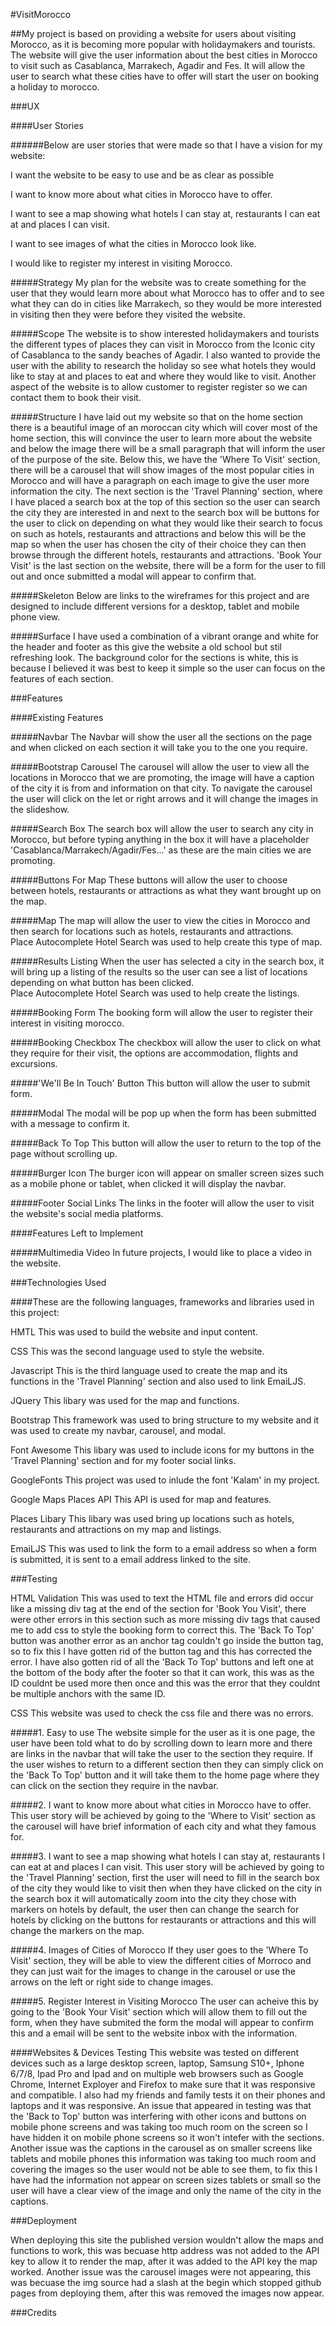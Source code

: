 #VisitMorocco

##My project is based on providing a website for users about visiting Morocco, as it is becoming more popular with holidaymakers and tourists. 
The website will give the user information about the best cities in Morocco to visit such as Casablanca, Marrakech, Agadir and Fes. 
It will allow the user to search what these cities have to offer will start the user on booking a holiday to morocco.

###UX

####User Stories

######Below are user stories that were made so that I have a vision for my website:

I want the website to be easy to use and be as clear as possible

I want to know more about what cities in Morocco have to offer. 

I want to see a map showing what hotels I can stay at, restaurants I can eat at and places I can visit. 

I want to see images of what the cities in Morocco look like.

I would like to register my interest in visiting Morocco.

#####Strategy
My plan for the website was to create something for the user that they would learn more about what Morocco has to offer and to see what they can do in cities like Marrakech,
so they would be more interested in visiting then they were before they visited the website.

#####Scope
The website is to show interested holidaymakers and tourists the different types of places they can visit in Morocco from the Iconic city of Casablanca to the sandy beaches of Agadir.
I also wanted to provide the user with the ability to research the holiday so see what hotels they would like to stay at and places to eat and where they would like to visit.
Another aspect of the website is to allow customer to register register so we can contact them to book their visit.

#####Structure
I have laid out my website so that on the home section there is a beautiful image of an moroccan city which will cover most of the home section, this will convince the user to learn more about the website and below the image there will be a small paragraph that will inform the user of the purpose of the site.
Below this, we have the 'Where To Visit' section, there will be a carousel that will show images of the most popular cities in Morocco and will have a paragraph on each image to give the user more information the city.
The next section is the 'Travel Planning' section, where I have placed a search box at the top of this section so the user can search the city they are interested in and next to the search box will be buttons for the user to click on depending on what they would like their search to focus on such as hotels, restaurants and attractions and below this will be the map so when the user has chosen the city of their choice they can then browse through the different hotels, restaurants and attractions.
'Book Your Visit' is the last section on the website, there will be a form for the user to fill out and once submitted a modal will appear to confirm that. 

#####Skeleton
Below are links to the wireframes for this project and are designed to include different versions for a desktop, tablet and mobile phone view.

#####Surface
I have used a combination of a vibrant orange and white for the header and footer as this give the website a old school but stil refreshing look.
The background color for the sections is white, this is because I believed it was best to keep it simple so the user can focus on the features of each section.

###Features

####Existing Features 

#####Navbar 
The Navbar will show the user all the sections on the page and when clicked on each section it will take you to the one you require.

#####Bootstrap Carousel
The carousel will allow the user to view all the locations in Morocco that we are promoting, the image will have a caption of the city it is from and information on that city.
To navigate the carousel the user will click on the let or right arrows and it will change the images in the slideshow.

#####Search Box
The search box will allow the user to search any city in Morocco, but before typing anything in the box it will have a placeholder 'Casablanca/Marrakech/Agadir/Fes...' as these are the main cities we are promoting.

#####Buttons For Map
These buttons will allow the user to choose between hotels, restaurants or attractions as what they want brought up on the map.

#####Map
The map will allow the user to view the cities in Morocco and then search for locations such as hotels, restaurants and attractions.  
Place Autocomplete Hotel Search was used to help create this type of map.

#####Results Listing
When the user has selected a city in the search box, it will bring up a listing of the results so the user can see a list of locations depending on what button has been clicked.  
Place Autocomplete Hotel Search was used to help create the listings.

#####Booking Form 
The booking form will allow the user to register their interest in visiting morocco.

#####Booking Checkbox
The checkbox will allow the user to click on what they require for their visit, the options are accommodation, flights and excursions.

#####'We'll Be In Touch' Button
This button will allow the user to submit form.

#####Modal
The modal will be pop up when the form has been submitted with a message to confirm it.

#####Back To Top
This button will allow the user to return to the top of the page without scrolling up.

#####Burger Icon
The burger icon will appear on smaller screen sizes such as a mobile phone or tablet, when clicked it will display the navbar.

#####Footer Social Links 
The links in the footer will allow the user to visit the website's social media platforms.

####Features Left to Implement

#####Multimedia Video
In future projects, I would like to place a video in the website.

###Technologies Used

####These are the following languages, frameworks and libraries used in this project:

HMTL 
This was used to build the website and input content.

CSS
This was the second language used to style the website.

Javascript
This is the third language used to create the map and its functions in the 'Travel Planning' section and also used to link EmaiLJS.

JQuery
This libary was used for the map and functions.

Bootstrap
This framework was used to bring structure to my website and it was used to create my navbar, carousel, and modal. 

Font Awesome
This libary was used to include icons for my buttons in the 'Travel Planning' section and for my footer social links.

GoogleFonts
This project was used to inlude the font 'Kalam' in my project.

Google Maps Places API
This API is used for map and features.

Places Libary
This libary was used bring up locations such as hotels, restaurants and attractions on my map and listings.

EmaiLJS
This was used to link the form to a email address so when a form is submitted, it is sent to a email address linked to the site.

###Testing 

HTML Validation
This was used to text the HTML file and errors did occur like a missing div tag at the end of the section for 'Book You Visit', there were other errors in this section such as more missing div tags that caused me to add css to style the booking form to correct this.
The 'Back To Top' button was another error as an anchor tag couldn't go inside the button tag, so to fix this I have gotten rid of the button tag and this has corrected the error.
I have also gotten rid of all the 'Back To Top' buttons and left one at the bottom of the body after the footer so that it can work, this was as the ID couldnt be used more then once and this was the error that they couldnt be multiple anchors with the same ID.

CSS 
This website was used to check the css file and there was no errors.

#####1. Easy to use 
The website simple for the user as it is one page, the user have been told what to do by scrolling down to learn more and there are links in the navbar that will take the user to the section they require. 
If the user wishes to return to a different section then they can simply click on the 'Back To Top' button and it will take them to the home page where they can click on the section they require in the navbar.

#####2. I want to know more about what cities in Morocco have to offer.
This user story will be achieved by going to the 'Where to Visit' section as the carousel will have brief information of each city and what they famous for.  

#####3. I want to see a map showing what hotels I can stay at, restaurants I can eat at and places I can visit.
This user story will be achieved by going to the 'Travel Planning' section, first the user will need to fill in the search box of the city they would like to visit then when they have clicked on the city in the search box it will automatically zoom into the city they chose with markers on hotels by default, the user then can change the search for hotels by clicking on the buttons for restaurants or attractions and this will change the markers on the map.

#####4. Images of Cities of Morocco
If they user goes to the 'Where To Visit' section, they will be able to view the different cities of Morroco and they can just wait for the images to change in the carousel or use the arrows on the left or right side to change images.

#####5. Register Interest in Visiting Morocco
The user can acheive this by going to the 'Book Your Visit' section which will allow them to fill out the form, when they have submited the form the modal will appear to confirm this and a email will be sent to the website inbox with the information.

####Websites & Devices Testing
This website was tested on different devices such as a large desktop screen, laptop, Samsung S10+, Iphone 6/7/8, Ipad Pro and Ipad and on multiple web browsers such as Google Chrome, Internet Exployer and Firefox to make sure that it was responsive and compatible.
I also had my friends and family tests it on their phones and laptops and it was responsive. 
An issue that appeared in testing was that the 'Back to Top' button was interfering with other icons and buttons on mobile phone screens and was taking too much room on the screen so I have hidden it on mobile phone screens so it won't intefer with the sections.
Another issue was the captions in the carousel as on smaller screens like tablets and mobile phones this information was taking too much room and covering the images so the user would not be able to see them, to fix this I have had the information not appear on screen sizes tablets or small so the user will have a clear view of the image and only the name of the city in the captions.


###Deployment

When deploying this site the published version wouldn't allow the maps and functions to work, this was becuase http address was not added to the API key to allow it to render the map, after it was added to the API key the map worked.
Another issue was the carousel images were not appearing, this was becuase the img source had a slash at the begin which stopped github pages from deploying them, after this was removed the images now appear.

###Credits


